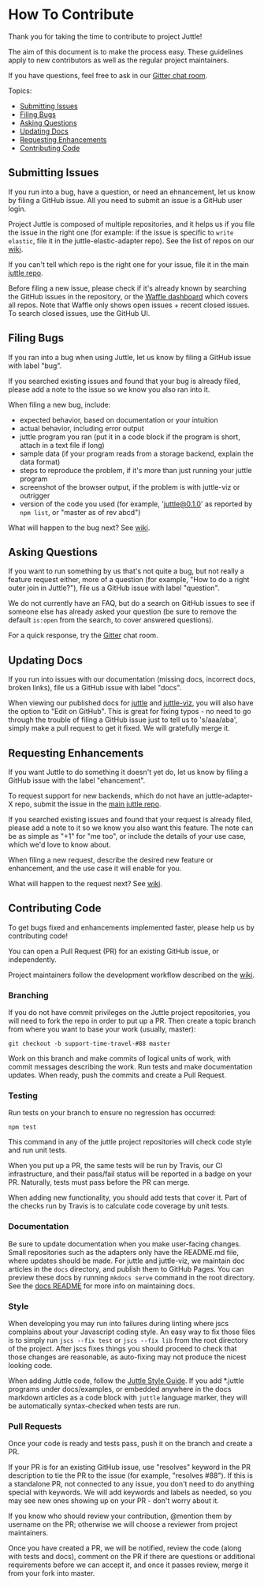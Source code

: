 # How To Contribute

Thank you for taking the time to contribute to project Juttle!

The aim of this document is to make the process easy. These guidelines apply to new contributors as well as the regular project maintainers.

If you have questions, feel free to ask in our [Gitter chat room](https://gitter.im/juttle/juttle).

Topics:
- [Submitting Issues](#submitting-issues)
- [Filing Bugs](#filing-bugs)
- [Asking Questions](#asking-questions)
- [Updating Docs](#updating-docs)
- [Requesting Enhancements](#requesting-enhancements)
- [Contributing Code](#contributing-code)

## Submitting Issues

If you run into a bug, have a question, or need an ehnancement, let us know by filing a GitHub issue. All you need to submit an issue is a GitHub user login.

Project Juttle is composed of multiple repositories, and it helps us if you file the issue in the right one (for example: if the issue is specific to `write elastic`, file it in the juttle-elastic-adapter repo). See the list of repos on our [wiki](https://github.com/juttle/juttle/wiki/Project-Organization).

If you can't tell which repo is the right one for your issue, file it in the main [juttle repo](https://github.com/juttle/juttle).

Before filing a new issue, please check if it's already known by searching the GitHub issues in the repository, or the [Waffle dashboard](https://waffle.io/juttle/juttle) which covers all repos. Note that Waffle only shows open issues + recent closed issues. To search closed issues, use the GitHub UI.

## Filing Bugs

If you ran into a bug when using Juttle, let us know by filing a GitHub issue with label "bug".

If you searched existing issues and found that your bug is already filed, please add a note to the issue so we know you also ran into it.

When filing a new bug, include:
- expected behavior, based on documentation or your intuition
- actual behavior, including error output
- juttle program you ran (put it in a code block if the program is short, attach in a text file if long)
- sample data (if your program reads from a storage backend, explain the data format)
- steps to reproduce the problem, if it's more than just running your juttle program
- screenshot of the browser output, if the problem is with juttle-viz or outrigger
- version of the code you used (for example, 'juttle@0.1.0' as reported by `npm list`, or "master as of rev abcd")

What will happen to the bug next? See [wiki](https://github.com/juttle/juttle/wiki/Managing-Issues#bugs).

## Asking Questions

If you want to run something by us that's not quite a bug, but not really a feature request either, more of a question (for example, "How to do a right outer join in Juttle?"), file us a GitHub issue with label "question".

We do not currently have an FAQ, but do a search on GitHub issues to see if someone else has already asked your question (be sure to remove the default `is:open` from the search, to cover answered questions).

For a quick response, try the [Gitter](https://gitter.im/juttle/juttle) chat room.

## Updating Docs

If you run into issues with our documentation (missing docs, incorrect docs, broken links), file us a GitHub issue with label "docs".

When viewing our published docs for [juttle](http://juttle.github.io/juttle) and [juttle-viz](http://juttle.github.io/juttle-viz/), you will also have the option to "Edit on GitHub". This is great for fixing typos - no need to go through the trouble of filing a GitHub issue just to tell us to 's/aaa/aba', simply make a pull request to get it fixed. We will gratefully merge it.

## Requesting Enhancements

If you want Juttle to do something it doesn't yet do, let us know by filing a GitHub issue with the label "ehancement".

To request support for new backends, which do not have an juttle-adapter-X repo, submit the issue in the [main juttle repo](https://github.com/juttle/juttle).

If you searched existing issues and found that your request is already filed, please add a note to it so we know you also want this feature. The note can be as simple as "+1" for "me too", or include the details of your use case, which we'd love to know about.

When filing a new request, describe the desired new feature or enhancement, and the use case it will enable for you.

What will happen to the request next? See [wiki](https://github.com/juttle/juttle/wiki/Managing-Issues#enhancement-requests).

## Contributing Code

To get bugs fixed and enhancements implemented faster, please help us by contributing code!

You can open a Pull Request (PR) for an existing GitHub issue, or independently.

Project maintainers follow the development workflow described on the [wiki](https://github.com/juttle/juttle/wiki/Development-Workflow).

### Branching

If you do not have commit privileges on the Juttle project repositories, you will need to fork the repo in order to put up a PR. Then create a topic branch from where you want to base your work (usually, master):

```
git checkout -b support-time-travel-#88 master
```

Work on this branch and make commits of logical units of work, with commit messages describing the work. Run tests and make documentation updates. When ready, push the commits and create a Pull Request.

### Testing

Run tests on your branch to ensure no regression has occurred:

```
npm test
```

This command in any of the juttle project repositories will check code style and run unit tests.

When you put up a PR, the same tests will be run by Travis, our CI infrastructure, and their pass/fail status will be reported in a badge on your PR. Naturally, tests must pass before the PR can merge. 

When adding new functionality, you should add tests that cover it. Part of the checks run by Travis is to calculate code coverage by unit tests.

### Documentation

Be sure to update documentation when you make user-facing changes. Small repositories such as the adapters only have the README.md file, where updates should be made. For juttle and juttle-viz, we maintain doc articles in the `docs` directory, and publish them to GitHub Pages. You can preview these docs by running `mkdocs serve` command in the root directory. See the [docs README](docs/README.md) for more info on maintaining docs.

### Style

When developing you may run into failures during linting where jscs complains about your Javascript coding style. An easy way to fix those files is to simply run `jscs --fix test` or `jscs --fix lib` from the root directory of the project. After jscs fixes things you should proceed to check that those changes are reasonable, as auto-fixing may not produce the nicest looking code.

When adding Juttle code, follow the [Juttle Style Guide](docs/references/style_guide.md). If you add *.juttle programs under docs/examples, or embedded anywhere in the docs markdown articles as a code block with `juttle` language marker, they will be automatically syntax-checked when tests are run.

### Pull Requests

Once your code is ready and tests pass, push it on the branch and create a PR.

If your PR is for an existing GitHub issue, use "resolves" keyword in the PR description to tie the PR to the issue (for example, "resolves #88"). If this is a standalone PR, not connected to any issue, you don't need to do anything special with keywords. We will add keywords and labels as needed, so you may see new ones showing up on your PR - don't worry about it.

If you know who should review your contribution, @mention them by username on the PR; otherwise we will choose a reviewer from project maintainers.

Once you have created a PR, we will be notified, review the code (along with tests and docs), comment on the PR if there are questions or additional requirements before we can accept it, and once it passes review, merge it from your fork into master.
